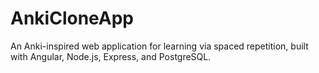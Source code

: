 # AnkiCloneApp
An Anki-inspired web application for learning via spaced repetition, built with Angular, Node.js, Express, and PostgreSQL.
